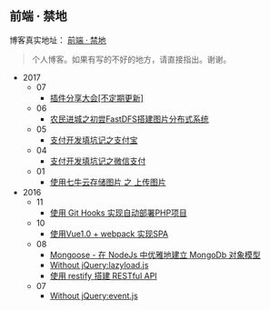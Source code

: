 ##  前端 · 禁地

博客真实地址： [前端 · 禁地](http://blog.leungjz.top/)

>个人博客。如果有写的不好的地方，请直接指出。谢谢。

-   2017
    -   07
        -   [插件分享大会[不定期更新]]()
    -   06
        -   [农民进城之初尝FastDFS搭建图片分布式系统]()
    -   05
        -   [支付开发填坑记之支付宝]()
    -   04
        -   [支付开发填坑记之微信支付]()
    -   01
        -   [使用七牛云存储图片 之 上传图片]()
-   2016
    -   11
        -   [使用 Git Hooks 实现自动部署PHP项目]()
    -   10
        -   [使用Vue1.0 + webpack 实现SPA]()
    -   08
        -   [Mongoose - 在 NodeJs 中优雅地建立 MongoDb 对象模型]()
        -   [Without jQuery:lazyload.js]()
        -   [使用 restify 搭建 RESTful API]()
    -   07
        -   [Without jQuery:event.js]()

